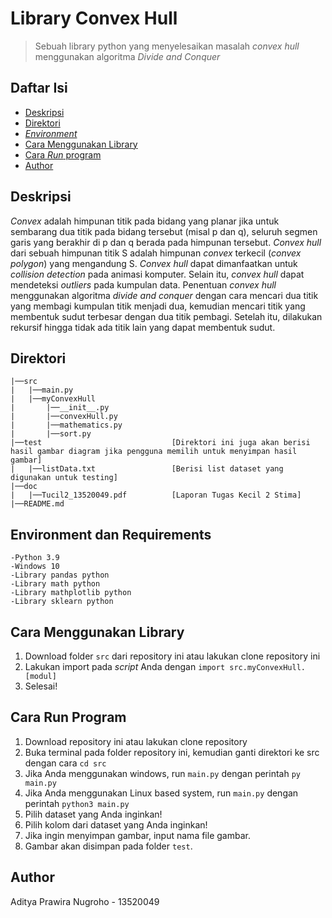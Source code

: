 # Library Convex Hull

> Sebuah library python yang menyelesaikan masalah _convex hull_ menggunakan algoritma _Divide and Conquer_

## Daftar Isi
- [Deskripsi](#deskripsi)
- [Direktori](#direktori)
- [_Environment_](#environment)
- [Cara Menggunakan Library](#cara-menggunakan-library)
- [Cara _Run_ program](#cara-run-program)
- [Author](#author)

## Deskripsi
_Convex_ adalah himpunan titik pada bidang yang planar jika untuk sembarang dua titik pada bidang tersebut 
(misal p dan q), seluruh segmen garis yang berakhir di p dan q berada pada himpunan tersebut. _Convex hull_ dari sebuah
himpunan titik S adalah himpunan _convex_ terkecil (_convex polygon_) yang mengandung S. _Convex hull_ dapat
dimanfaatkan untuk _collision detection_ pada animasi komputer. Selain itu, _convex hull_ dapat mendeteksi _outliers_
pada kumpulan data. Penentuan _convex hull_ menggunakan algoritma _divide and conquer_ dengan cara mencari dua titik
yang membagi kumpulan titik menjadi dua, kemudian mencari titik yang membentuk sudut terbesar dengan dua titik pembagi. 
Setelah itu, dilakukan rekursif hingga tidak ada titik lain yang dapat membentuk sudut.

## Direktori
```
|──src
|   |──main.py
|   |──myConvexHull
|       |──__init__.py
|       |──convexHull.py
|       |──mathematics.py
|       |──sort.py
|──test                             [Direktori ini juga akan berisi hasil gambar diagram jika pengguna memilih untuk menyimpan hasil gambar]
|   |──listData.txt                 [Berisi list dataset yang digunakan untuk testing]
|──doc
|   |──Tucil2_13520049.pdf          [Laporan Tugas Kecil 2 Stima]
|──README.md
```

## Environment dan Requirements
```
-Python 3.9
-Windows 10
-Library pandas python
-Library math python
-Library mathplotlib python
-Library sklearn python
```

## Cara Menggunakan Library
1. Download folder `src` dari repository ini atau lakukan clone repository ini 
2. Lakukan import pada _script_ Anda dengan `import src.myConvexHull.[modul]`
3. Selesai!

## Cara Run Program
1. Download repository ini atau lakukan clone repository
2. Buka terminal pada folder repository ini, kemudian ganti direktori ke src dengan cara `cd src`
3. Jika Anda menggunakan windows, run `main.py` dengan perintah `py main.py`
4. Jika Anda menggunakan Linux based system, run `main.py` dengan perintah `python3 main.py`
5. Pilih dataset yang Anda inginkan!
6. Pilih kolom dari dataset yang Anda inginkan!
7. Jika ingin menyimpan gambar, input nama file gambar.
8. Gambar akan disimpan pada folder `test`.

## Author
Aditya Prawira Nugroho - 13520049
